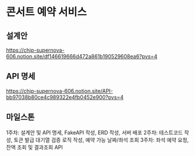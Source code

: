 # 콘서트 예약 서비스

## 설계안

https://chip-supernova-606.notion.site/df146619666d472a861b190529608ea6?pvs=4

## API 명세

https://chip-supernova-606.notion.site/API-bb97038b80ce4c989322e4fb0452e900?pvs=4

## 마일스톤

1주차: 설계안 및 API 명세, FakeAPI 작성, ERD 작성, 서버 배포
2주차: 테스트코드 작성, 토큰 발급 대기열 검증 로직 작성, 예약 가능 날짜/좌석 조회
3주차: 좌석 예약 요청, 잔액 조회 및 결과조회 API
